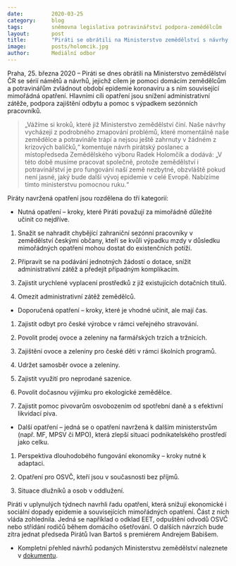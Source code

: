 ```yaml
---
date:         2020-03-25
category:     blog
tags:         sněmovna legislativa potravinářství podpora-zemědělcům
layout:       post
title:        "Piráti se obrátili na Ministerstvo zemědělství s návrhy podporujícími domácí zemědělce a producenty potravin"
image:        posts/holomcik.jpg
author:       Mediální odbor
--- 
```


 

Praha, 25. března 2020 – Piráti se dnes obrátili na Ministerstvo zemědělství ČR se sérií námětů a návrhů, jejichž cílem je pomoci domácím zemědělcům a potravinářům zvládnout období epidemie koronaviru a s ním související mimořádná opatření. Hlavními cíli opatření jsou snížení administrativní zátěže, podpora zajištění odbytu a pomoc s výpadkem sezónních pracovníků.

> „Vážíme si kroků, které již Ministerstvo zemědělství činí. Naše návrhy vycházejí z podrobného zmapování problémů, které momentálně naše zemědělce a potravináře trápí a nejsou ještě zahrnuty v žádném z krizových balíčků,“ komentuje návrh pirátský poslanec a místopředseda Zemědělského výboru Radek Holomčík a dodává: „V této době musíme pracovat společně, protože zemědělství i potravinářství je pro fungování naší země nezbytné, obzvláště pokud není jasné, jaký bude další vývoj epidemie v celé Evropě. Nabízíme tímto ministerstvu pomocnou ruku.“ 

Piráty navržená opatření jsou rozdělena do tří kategorií:


* Nutná opatření – kroky, které Piráti považují za mimořádně důležité učinit co nejdříve.


1. Snažit se nahradit chybějící zahraniční sezónní pracovníky v zemědělství českými občany, kteří se kvůli výpadku mzdy v důsledku mimořádných opatření mohou dostat do existenčních potíží.

2. Připravit se na podávání jednotných žádostí o dotace, snížit administrativní zátěž a předejít případným komplikacím.

3. Zajistit urychlené vyplacení prostředků z již existujících dotačních titulů.

4. Omezit administrativní zátěž zemědělců.

 

* Doporučená opatření – kroky, které je vhodné učinit, ale mají čas.


1. Zajistit odbyt pro české výrobce v rámci veřejného stravování.

2. Povolit prodej ovoce a zeleniny na farmářských trzích a tržnicích.

3. Zajištění ovoce a zeleniny pro české děti v rámci školních programů.

4. Udržet samosběr ovoce a zeleniny.

5. Zajistit využití pro neprodané sazenice.

6. Povolit dočasnou výjimku pro ekologické zemědělce.

7. Zajistit pomoc pivovarům osvobozením od spotřební daně a s efektivní likvidací piva.

 

* Další opatření – jedná se o opatření navržená k dalším ministerstvům (např. MF, MPSV či MPO), která zlepší situaci podnikatelského prostředí jako celku.


1. Perspektiva dlouhodobého fungování ekonomiky – kroky nutné k adaptaci.

2. Opatření pro OSVČ, kteří jsou v současnosti bez příjmů.

3. Situace dlužníků a osob v oddlužení.

 

Piráti v uplynulých týdnech navrhli řadu opatření, která snižují ekonomické i sociální dopady epidemie a souvisejících mimořádných opatření. Část z nich vláda zohlednila. Jedná se například o odklad EET, odpuštění odvodů OSVČ nebo střídání rodičů během domácího ošetřování. O dalších návrzích bude zítra jednat předseda Pirátů Ivan Bartoš s premiérem Andrejem Babišem.



* Kompletní přehled návrhů podaných Ministerstvu zemědělství naleznete v [dokumentu](https://pirati.cz/assets/pdf/dopis-holomcik-mze.pdf).

